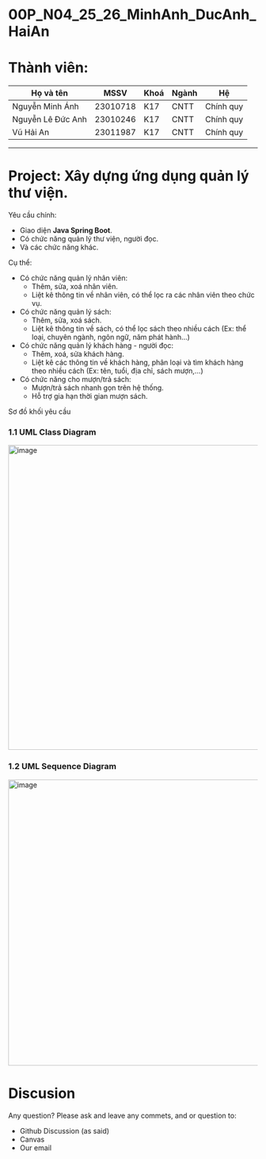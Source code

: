 # 00P_N04_25_26_MinhAnh_DucAnh_HaiAn
# Thành viên:
| Họ và tên          | MSSV        |  Khoá  | Ngành |      Hệ     |
|--------------------|-------------|--------|-------|-------------|
| Nguyễn Minh Ánh    |  23010718   |  K17   |  CNTT |  Chính quy  |
| Nguyễn Lê Đức Anh  |  23010246   |  K17   |  CNTT |  Chính quy  |
| Vũ Hải An          |  23011987   |  K17   |  CNTT |  Chính quy  |

---
# Project: Xây dựng ứng dụng quản lý thư viện.
Yêu cầu chính:
- Giao diện <b>Java Spring Boot</b>.
- Có chức năng quản lý thư viện, người đọc.
- Và các chức năng khác.

Cụ thể: 
- Có chức năng quản lý nhân viên: 
  + Thêm, sửa, xoá nhân viên.
  + Liệt kê thông tin về nhân viên, có thể lọc ra các nhân viên theo chức vụ.
- Có chức năng quản lý sách:
  + Thêm, sửa, xoá sách.
  + Liệt kê thông tin về sách, có thể lọc sách theo nhiều cách (Ex: thể loại, chuyên ngành, ngôn ngữ, năm phát hành...)
- Có chức năng quản lý khách hàng - người đọc:
  + Thêm, xoá, sửa khách hàng.
  + Liệt kê các thông tin về khách hàng, phân loại và tìm khách hàng theo nhiều cách (Ex: tên, tuổi, địa chỉ, sách mượn,...)
- Có chức năng cho mượn/trả sách:
  + Mượn/trả sách nhanh gọn trên hệ thống.
  + Hỗ trợ gia hạn thời gian mượn sách.

Sơ đồ khối yêu cầu

### 1.1 UML Class Diagram
<img width="1137" height="614" alt="image" src="https://github.com/user-attachments/assets/6e196cd9-87b5-4806-b102-5fc38e7b7cd1" />


### 1.2 UML Sequence Diagram
<img width="968" height="576" alt="image" src="https://github.com/user-attachments/assets/0dbd54e7-e3c6-4ebc-b3e9-e489cc95ba6f" />


# Discusion
Any question?
Please ask and leave any commets, and or question to:
- Github Discussion (as said)
- Canvas
- Our email
